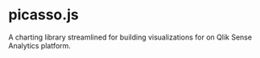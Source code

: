 # picasso.js
A charting library streamlined for building visualizations for on Qlik Sense Analytics platform.
